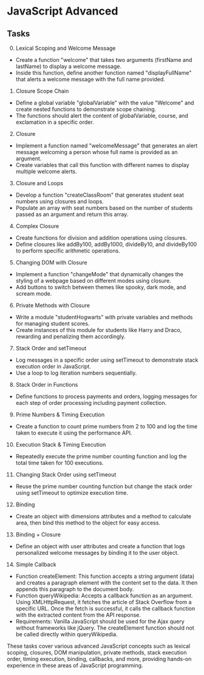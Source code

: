 # JavaScript Advanced

## Tasks

0. Lexical Scoping and Welcome Message 

* Create a function "welcome" that takes two arguments (firstName and lastName) to display a welcome message. 
* Inside this function, define another function named "displayFullName" that alerts a welcome message with the full name provided.

1. Closure Scope Chain 

* Define a global variable "globalVariable" with the value "Welcome" and create nested functions to demonstrate scope chaining. 
* The functions should alert the content of globalVariable, course, and exclamation in a specific order.

2. Closure

* Implement a function named "welcomeMessage" that generates an alert message welcoming a person whose full name is provided as an argument. 
* Create variables that call this function with different names to display multiple welcome alerts.

3. Closure and Loops

* Develop a function "createClassRoom" that generates student seat numbers using closures and loops. 
* Populate an array with seat numbers based on the number of students passed as an argument and return this array.

4.  Complex Closure 

* Create functions for division and addition operations using closures. 
* Define closures like addBy100, addBy1000, divideBy10, and divideBy100 to perform specific arithmetic operations.

5. Changing DOM with Closure 

* Implement a function "changeMode" that dynamically changes the styling of a webpage based on different modes using closure. 
* Add buttons to switch between themes like spooky, dark mode, and scream mode.

6. Private Methods with Closure 

* Write a module "studentHogwarts" with private variables and methods for managing student scores. 
* Create instances of this module for students like Harry and Draco, rewarding and penalizing them accordingly.

7. Stack Order and setTimeout 

* Log messages in a specific order using setTimeout to demonstrate stack execution order in JavaScript. 
* Use a loop to log iteration numbers sequentially.

8. Stack Order in Functions 

* Define functions to process payments and orders, logging messages for each step of order processing including payment collection.

9. Prime Numbers & Timing Execution 
 
* Create a function to count prime numbers from 2 to 100 and log the time taken to execute it using the performance API.

10. Execution Stack & Timing Execution 

* Repeatedly execute the prime number counting function and log the total time taken for 100 executions.

11. Changing Stack Order using setTimeout 

* Reuse the prime number counting function but change the stack order using setTimeout to optimize execution time.

12. Binding 

* Create an object with dimensions attributes and a method to calculate area, then bind this method to the object for easy access.

13. Binding + Closure 

* Define an object with user attributes and create a function that logs personalized welcome messages by binding it to the user object.

14. Simple Callback

* Function createElement: This function accepts a string argument (data) and creates a paragraph element with the content set to the data. It then appends this paragraph to the document body.
* Function queryWikipedia: Accepts a callback function as an argument. Using XMLHttpRequest, it fetches the article of Stack Overflow from a specific URL. Once the fetch is successful, it calls the callback function with the extracted content from the API response.
* Requirements: Vanilla JavaScript should be used for the Ajax query without frameworks like jQuery. The createElement function should not be called directly within queryWikipedia.


These tasks cover various advanced JavaScript concepts such as lexical scoping, closures, DOM manipulation, private methods, stack execution order, timing execution, binding, callbacks, and more, providing hands-on experience in these areas of JavaScript programming.